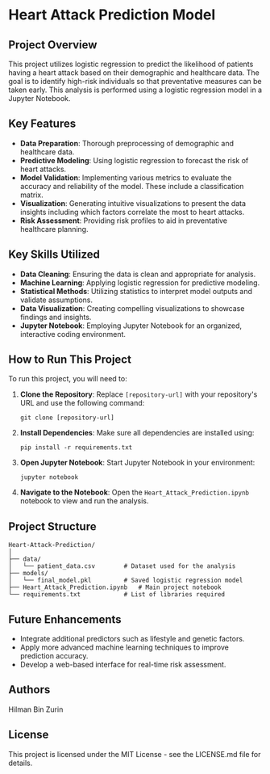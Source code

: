 
# Heart Attack Prediction Model

## Project Overview
This project utilizes logistic regression to predict the likelihood of patients having a heart attack based on their demographic and healthcare data. The goal is to identify high-risk individuals so that preventative measures can be taken early. This analysis is performed using a logistic regression model in a Jupyter Notebook.

## Key Features
- **Data Preparation**: Thorough preprocessing of demographic and healthcare data.
- **Predictive Modeling**: Using logistic regression to forecast the risk of heart attacks.
- **Model Validation**: Implementing various metrics to evaluate the accuracy and reliability of the model. These include a classification matrix.
- **Visualization**: Generating intuitive visualizations to present the data insights including which factors correlate the most to heart attacks.
- **Risk Assessment**: Providing risk profiles to aid in preventative healthcare planning.

## Key Skills Utilized
- **Data Cleaning**: Ensuring the data is clean and appropriate for analysis.
- **Machine Learning**: Applying logistic regression for predictive modeling.
- **Statistical Methods**: Utilizing statistics to interpret model outputs and validate assumptions.
- **Data Visualization**: Creating compelling visualizations to showcase findings and insights.
- **Jupyter Notebook**: Employing Jupyter Notebook for an organized, interactive coding environment.

## How to Run This Project
To run this project, you will need to:
1. **Clone the Repository**:
   Replace `[repository-url]` with your repository's URL and use the following command:
   ```
   git clone [repository-url]
   ```
2. **Install Dependencies**:
   Make sure all dependencies are installed using:
   ```
   pip install -r requirements.txt
   ```
3. **Open Jupyter Notebook**:
   Start Jupyter Notebook in your environment:
   ```
   jupyter notebook
   ```
4. **Navigate to the Notebook**:
   Open the `Heart_Attack_Prediction.ipynb` notebook to view and run the analysis.

## Project Structure
```
Heart-Attack-Prediction/
│
├── data/
│   └── patient_data.csv        # Dataset used for the analysis
├── models/
│   └── final_model.pkl         # Saved logistic regression model
├── Heart_Attack_Prediction.ipynb   # Main project notebook
└── requirements.txt            # List of libraries required
```

## Future Enhancements
- Integrate additional predictors such as lifestyle and genetic factors.
- Apply more advanced machine learning techniques to improve prediction accuracy.
- Develop a web-based interface for real-time risk assessment.

## Authors
Hilman Bin Zurin

## License
This project is licensed under the MIT License - see the LICENSE.md file for details.
